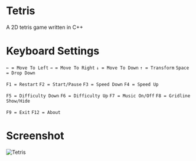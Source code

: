 Tetris
====

A 2D tetris game written in C++

Keyboard Settings
====

``← = Move To Left``
``→ = Move To Right``
``↓ = Move To Down``
``↑ = Transform``
``Space = Drop Down``

``F1 = Restart``
``F2 = Start/Pause``
``F3 = Speed Down``
``F4 = Speed Up``

``F5 = Difficulty Down``
``F6 = Difficulty Up``
``F7 = Music On/Off``
``F8 = Gridline Show/Hide``

``F9 = Exit``
``F12 = About``

Screenshot
====
![Tetris]()